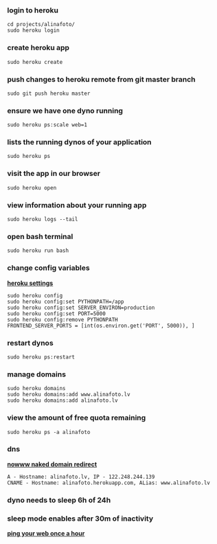 ### login to heroku
```
cd projects/alinafoto/
sudo heroku login
```

### create heroku app
```
sudo heroku create
```

### push changes to heroku remote from git master branch
```
sudo git push heroku master
```

### ensure we have one dyno running
```
sudo heroku ps:scale web=1
```

### lists the running dynos of your application
```
sudo heroku ps
```

### visit the app in our browser 
```
sudo heroku open
```

### view information about your running app
```
sudo heroku logs --tail
```

### open bash terminal
```
sudo heroku run bash
```

### change config variables
__[heroku settings](https://dashboard.heroku.com/apps/alinafoto/settings)__
```
sudo heroku config
sudo heroku config:set PYTHONPATH=/app
sudo heroku config:set SERVER_ENVIRON=production
sudo heroku config:set PORT=5000
sudo heroku config:remove PYTHONPATH
FRONTEND_SERVER_PORTS = [int(os.environ.get('PORT', 5000)), ]
```

### restart dynos
```
sudo heroku ps:restart
```

### manage domains
```
sudo heroku domains
sudo heroku domains:add www.alinafoto.lv
sudo heroku domains:add alinafoto.lv
```

### view the amount of free quota remaining
```
sudo heroku ps -a alinafoto
```

### dns
__[nowww naked domain redirect](http://www.arecord.net/)__
```
A - Hostname: alinafoto.lv, IP - 122.248.244.139
CNAME - Hostname: alinafoto.herokuapp.com, ALias: www.alinafoto.lv
```

### dyno needs to sleep 6h of 24h
### sleep mode enables after 30m of inactivity
__[ping your web once a hour](https://uptimerobot.com/dashboard#777048782)__
